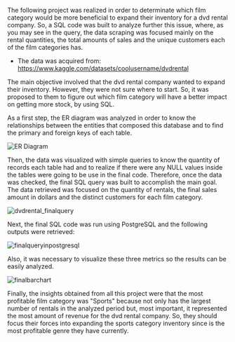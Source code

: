 The following project was realized in order to determinate which film category would be more beneficial to expand their inventory for a dvd rental company. So, a SQL code was built to analyze further this issue, where, as you may see in the query, the data scraping was focused mainly on the rental quantities, the total amounts of sales and the unique customers each of the film categories has.

* The data was acquired from: https://www.kaggle.com/datasets/coolusername/dvdrental

The main objective involved that the dvd rental company wanted to expand their inventory. However, they were not sure where to start. So, it was proposed to them to figure out which film category will have a better impact on getting more stock, by using SQL.

As a first step, the ER diagram was analyzed in order to know the relationships between the entities that composed this database and to find the primary and foreign keys of each table.

![ER Diagram](https://user-images.githubusercontent.com/131609936/236853848-76c8ec0c-881a-4c9d-99c1-7424bd19d26f.png)

Then, the data was visualized with simple queries to know the quantity of records each table had and to realize if there were any NULL values inside the tables were going to be use in the final code. Therefore, once the data was checked, the final SQL query was built to accomplish the main goal. The data retrieved was focused on the quantity of rentals, the final sales amount in dollars and the distinct customers for each film category.

![dvdrental_finalquery](https://user-images.githubusercontent.com/131609936/236937916-3e7d6d07-ff4c-4e13-b55f-67a5bb310ba8.png)

Next, the final SQL code was run using PostgreSQL and the following outputs were retrieved:

![finalqueryinpostgresql](https://user-images.githubusercontent.com/131609936/236938399-02622b49-2471-43ce-870a-5a81f91f3951.png)

Also, it was necessary to visualize these three metrics so the results can be easily analyzed.

![finalbarchart](https://user-images.githubusercontent.com/131609936/236938663-8e57b8d4-80eb-4ffe-8f4c-ff6f79aef7da.png)

Finally, the insights obtained from all this project were that the most profitable film category was "Sports" because not only has the largest number of rentals in the analyzed period but, most important, it represented the most amount of revenue for the dvd rental company. So, they should focus their forces into expanding the sports category inventory since is the most profitable genre they have currently.
